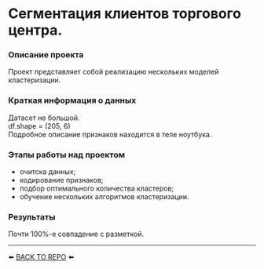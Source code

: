 # Сегментация клиентов торгового центра.

### Описание проекта    
Проект представляет собой реализацию нескольких моделей кластеризации.

### Краткая информация о данных
Датасет не большой.  
df.shape = (205, 6)  
Подробное описание признаков находится в теле ноутбука.

### Этапы работы над проектом  
* очитска данных;
* кодирование признаков;
* подбор оптимального количества кластеров;
* обучение нескольких алгоритмов кластеризации.

### Результаты 
Почти 100%-е совпадение с разметкой.

---

⬅️ [BACK TO REPO](https://github.com/Akialema/PROJECTS.EDU/tree/main) ⬅️